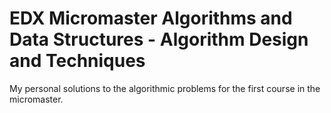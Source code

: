 # EDX Micromaster Algorithms and Data Structures - Algorithm Design and Techniques

My personal solutions to the algorithmic problems for the first course in the micromaster.
 
